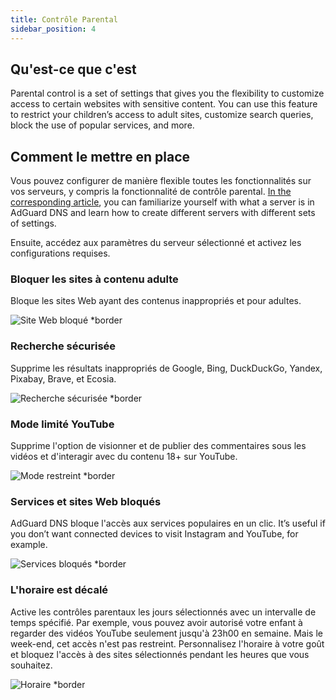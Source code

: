 ```yaml
---
title: Contrôle Parental
sidebar_position: 4
---
```


## Qu'est-ce que c'est

Parental control is a set of settings that gives you the flexibility to customize access to certain websites with sensitive content. You can use this feature to restrict your children’s access to adult sites, customize search queries, block the use of popular services, and more.

## Comment le mettre en place

Vous pouvez configurer de manière flexible toutes les fonctionnalités sur vos serveurs, y compris la fonctionnalité de contrôle parental. [In the corresponding article](private-dns/server-and-settings/server-and-settings.md), you can familiarize yourself with what a server is in AdGuard DNS and learn how to create different servers with different sets of settings.

Ensuite, accédez aux paramètres du serveur sélectionné et activez les configurations requises.

### Bloquer les sites à contenu adulte

Bloque les sites Web ayant des contenus inappropriés et pour adultes.

![Site Web bloqué \*border](https://cdn.adtidy.org/content/kb/dns/private/new_dns/parental_control/adult_blocked.png)

### Recherche sécurisée

Supprime les résultats inappropriés de Google, Bing, DuckDuckGo, Yandex, Pixabay, Brave, et Ecosia.

![Recherche sécurisée \*border](https://cdn.adtidy.org/content/kb/dns/private/new_dns/parental_control/porn.png)

### Mode limité YouTube

Supprime l'option de visionner et de publier des commentaires sous les vidéos et d'interagir avec du contenu 18+ sur YouTube.

![Mode restreint \*border](https://cdn.adtidy.org/content/kb/dns/private/new_dns/parental_control/restricted.png)

### Services et sites Web bloqués

AdGuard DNS bloque l'accès aux services populaires en un clic. It’s useful if you don’t want connected devices to visit Instagram and YouTube, for example.

![Services bloqués \*border](https://cdn.adtidy.org/content/kb/dns/private/new_dns/parental_control/blocked_services.png)

### L'horaire est décalé

Active les contrôles parentaux les jours sélectionnés avec un intervalle de temps spécifié. Par exemple, vous pouvez avoir autorisé votre enfant à regarder des vidéos YouTube seulement jusqu'à 23h00 en semaine. Mais le week-end, cet accès n'est pas restreint. Personnalisez l'horaire à votre goût et bloquez l'accès à des sites sélectionnés pendant les heures que vous souhaitez.

![Horaire \*border](https://cdn.adtidy.org/content/kb/dns/private/new_dns/parental_control/schedule.png)
